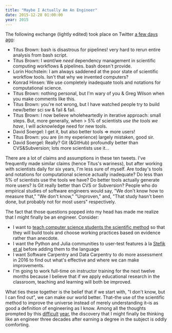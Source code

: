 ```yaml
---
title: "Maybe I Actually Am An Engineer"
date: 2015-12-28 01:00:00
year: 2015
---
```

<p>
  The following exchange (lightly edited) took place on Twitter
  <a href="https://twitter.com/ctitusbrown/status/679795880912760832">a few days ago</a>:
</p>
<ul>
  <li>Titus Brown: bash is disastrous for pipelines! very hard to rerun entire analysis from bash script.</li>
  <li>Titus Brown: I <em>want</em>/we <em>need</em> dependency management in scientific computing workflows &amp; pipelines. bash doesn't provide.</li>
  <li>Lorin Hochstein: I am always saddened at the poor state of scientific workflow tools. Isn't that why we invented computers?</li>
  <li>Konrad Hinsen: We use completely inadequate tools and notations for computational science.</li>
  <li>Titus Brown: nothing personal, but I'm wary of you &amp; Greg Wilson when you make comments like this.</li>
  <li>Titus Brown: you're not wrong, but I have watched people try to build new/better sci sw &amp; fail &amp; fail.</li>
  <li>Titus Brown: I now believe wholeheartedly in iterative approach: small steps. But, more generally, when &gt; 5% of scientists <em>use the tools we have</em>, I will acknowledge need for new tools.</li>
  <li>David Soergel: I get it, but also better tools &rArr; more users!</li>
  <li>Titus Brown: you are (in my experience) largely mistaken, good sir.</li>
  <li>David Soergel: Really? Git (&amp;GitHub) profoundly better than CVS&amp;Subversion; lots more scientists use it...</li>
</ul>
<p>
  There are a lot of claims and assumptions in these ten tweets.
  I've frequently made similar claims (hence Titus's wariness),
  but after working with scientists daily for six years,
  I'm less sure of myself.
  Are today's tools and notations for computational science actually inadequate?
  Do less than 5% of scientists use the tools we have?
  Do better tools actually generate more users?
  Is Git really better than CVS or Subversion?
  People who do empirical studies of software engineers would say,
  "We don't know how to measure that,"
  "We don't know,"
  "Unproven,"
  and, "That study hasn't been done, but probably not for most users" respectively.
</p>
<p>
  The fact that those questions popped into my head
  has made me realize that I might finally be an engineer.
  Consider:
</p>
<ul>
  <li>
    I want to
    <a href="{{'/2014/10/02/a-better-software-engineering-course/' | relative_url}}">teach computer science students the scientific method</a>
    so that they will build tools and choose working practices based on evidence rather than anecdote.
  </li>
  <li>
    I want the Python and Julia communities to user-test features
    &agrave; la <a href="http://neverworkintheory.org/2014/01/29/stefik-siebert-syntax.html">Stefik et al</a>
    before adding them to the language
  </li>
  <li>
    I want Software Carpentry and Data Carpentry to do more assessment
    in 2016 to find out what's effective and where we can make improvements.
  </li>
  <li>
    I'm going to work full-time on instructor training
    for the next twelve months
    because I believe that if we apply educational research in the classroom,
    teaching and learning will both be improved.
  </li>
</ul>
<p>
  What ties these together is the belief that if we start with,
  "I don't know, but I can find out",
  we can make our world better.
  That–the use of the scientific method to improve the universe instead of merely understanding it–is
  as good a definition of engineering as I know.
  Among all the thoughts prompted by this
  <a href="{{'/2015/09/22/dad/' | relative_url}}">difficult</a>
  <a href="{{'/2015/11/09/daddy-why-dont-you-ever-laugh/' | relative_url}}">year</a>,
  the discovery that I might finally be thinking like an engineer
  three decades after earning a degree in the subject
  is oddly comforting.
</p>

